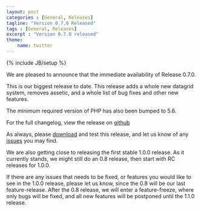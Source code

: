 ```yaml
---
layout: post
categories : [General, Releases]
tagline: "Version 0.7.0 Released"
tags : [General, Releases]
excerpt : "Version 0.7.0 released"
theme:
    name: twitter
---
```

{% include JB/setup %}

We are pleased to announce that the immediate availability of Release 0.7.0.

This is our biggest release to date. This release adds a whole new datagrid system, removes assetic, and a whole list of bug fixes and other new features.

The minimum required version of PHP has also been bumped to 5.6.

For the full changelog, view the release on [github](https://github.com/CSBill/CSBill/releases/tag/0.7.0)

As always, please [download](https://github.com/CSBill/CSBill/releases/tag/0.7.0) and test this release, and let us know of any [issues](https://github.com/CSBill/CSBill/issues) you may find.

We are also getting close to releasing the first stable 1.0.0 release. As it currently stands, we might still do an 0.8 release, then start with RC releases for 1.0.0.

If there are any issues that needs to be fixed, or features you would like to see in the 1.0.0 release, please let us know, since the 0.8 will be our last feature-release.
After the 0.8 release, we will enter a feature-freeze, where only bugs will be fixed, and all new features will be postponed until the 1.1.0 release.